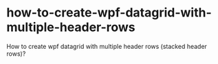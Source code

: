 # how-to-create-wpf-datagrid-with-multiple-header-rows
How to create wpf datagrid with multiple header rows (stacked header rows)?
